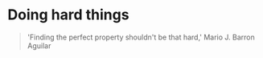 # Doing hard things

> 'Finding the perfect property shouldn't be that hard,' Mario J. Barron Aguilar

